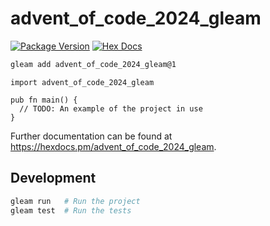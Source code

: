 # advent_of_code_2024_gleam

[![Package Version](https://img.shields.io/hexpm/v/advent_of_code_2024_gleam)](https://hex.pm/packages/advent_of_code_2024_gleam)
[![Hex Docs](https://img.shields.io/badge/hex-docs-ffaff3)](https://hexdocs.pm/advent_of_code_2024_gleam/)

```sh
gleam add advent_of_code_2024_gleam@1
```
```gleam
import advent_of_code_2024_gleam

pub fn main() {
  // TODO: An example of the project in use
}
```

Further documentation can be found at <https://hexdocs.pm/advent_of_code_2024_gleam>.

## Development

```sh
gleam run   # Run the project
gleam test  # Run the tests
```
